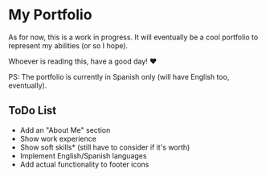 # My Portfolio

As for now, this is a work in progress. It will eventually be a cool portfolio to represent my abilities (or so I hope).

Whoever is reading this, have a good day! ♥

PS: The portfolio is currently in Spanish only (will have English too, eventually).


## ToDo List
- Add an "About Me" section
- Show work experience
- Show soft skills* (still have to consider if it's worth)
- Implement English/Spanish languages
- Add actual functionality to footer icons